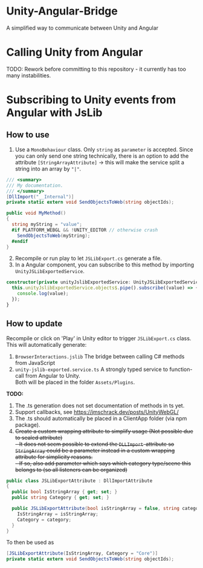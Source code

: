 # Unity-Angular-Bridge
A simplified way to communicate between Unity and Angular

# Calling Unity from Angular
TODO: Rework before committing to this repository - it currently has too many instabilities.

# Subscribing to Unity events from Angular with JsLib
## How to use
1. Use a `MonoBehaviour` class. Only `string` as `parameter` is accepted.
Since you can only send one string technically, there is an option to add the attribute `[StringArrayAttribute]` -> this will make the service split a string into an array by `"|"`.
```csharp
/// <summary>
/// My documentation.
/// </summary>
[DllImport("__Internal")]
private static extern void SendObjectsToWeb(string objectIds);

public void MyMethod()
{
  string myString = "value";
  #if PLATFORM_WEBGL && !UNITY_EDITOR // otherwise crash
    SendObjectsToWeb(myString);
  #endif
}
```
2. Recompile or run play to let `JSLibExport.cs` generate a file.
3. In a Angular component, you can subscribe to this method by importing `UnityJSLibExportedService`.
```ts
constructor(private unityJslibExportedService: UnityJSLibExportedService) {
  this.unityJslibExportedService.objects$.pipe().subscribe((value) => {
    console.log(value);
  });
}
```

## How to update
Recompile or click on 'Play' in Unity editor to trigger `JSLibExport.cs` class.  
This will automatically generate:
1. `BrowserInteractions.jslib` The bridge between calling C# methods from JavaScript
2. `unity-jslib-exported.service.ts` A strongly typed service to function-call from Angular to Unity.  
Both will be placed in the folder `Assets/Plugins`.  
 
**TODO:**
1. The .ts generation does not set documentation of methods in ts yet.
2. Support callbacks, see https://jmschrack.dev/posts/UnityWebGL/
3. The .ts should automatically be placed in a ClientApp folder (via npm package).
4. ~~Create a custom wrapping attribute to simplify usage (Not possible due to sealed attribute)~~  
  ~~- It does not seem possible to extend the `DLLImport`-attribute so `StringArray` could be a parameter instead in a custom wrapping attribute for simplicity reasons.~~  
  ~~- If so, also add parameter which says which category type/scene this belongs to (so all listeners can be organized)~~
```csharp
public class JSLibExportAttribute : DllImportAttribute
{
  public bool IsStringArray { get; set; }
  public string Category { get; set; }

  public JSLibExportAttribute(bool isStringArray = false, string category = "") {
    IsStringArray = isStringArray;
    Category = category;
  }
}
```
To then be used as
```csharp
[JSLibExportAttribute(IsStringArray, Category = "Core")]
private static extern void SendObjectsToWeb(string objectIds);
```
